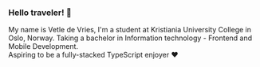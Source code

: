 ### Hello traveler! :wave:
My name is Vetle de Vries, I'm a student at Kristiania University College in Oslo, Norway. Taking a bachelor in Information technology - Frontend and Mobile Development.
<br> Aspiring to be a fully-stacked TypeScript enjoyer ❤️


<!--
### Socials
[<img align="left" alt="Twitter" width="26px" src="https://imgur.com/iYkheW1.png"/>][twitter]
<vetle@dvries.com>
-->

<!-- Links -->
[twitter]: https://twitter.com/dvriesv
